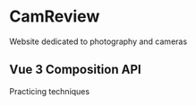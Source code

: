 # CamReview

Website dedicated to photography and cameras

## Vue 3 Composition API

Practicing techniques
